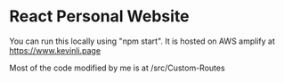 # React Personal Website
You can run this locally using "npm start".
It is hosted on AWS amplify at https://www.kevinli.page

Most of the code modified by me is at /src/Custom-Routes
